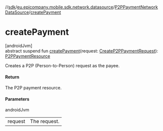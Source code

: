 //[sdk](../../../index.md)/[eu.epicompany.mobile.sdk.network.datasource](../index.md)/[P2PPaymentNetworkDataSource](index.md)/[createPayment](create-payment.md)

# createPayment

[androidJvm]\
abstract suspend fun [createPayment](create-payment.md)(request: [CreateP2PPaymentRequest](../../eu.epicompany.mobile.sdk.network.model.p2ppayment/-create-p2-p-payment-request/index.md)): [P2PPaymentResource](../../eu.epicompany.mobile.sdk.network.model.p2ppayment/-p2-p-payment-resource/index.md)

Creates a P2P (Person-to-Person) request as the payee.

#### Return

The P2P payment resource.

#### Parameters

androidJvm

| | |
|---|---|
| request | The request. |
